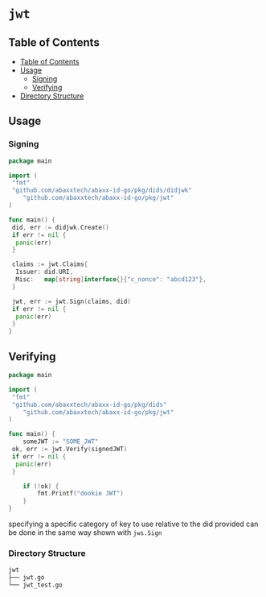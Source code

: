 # `jwt`

## Table of Contents
- [﻿Table of Contents](#table-of-contents) 
- [﻿Usage](#usage) 
    - [﻿Signing](#signing) 
    - [﻿Verifying](#verifying) 
- [﻿Directory Structure](#directory-structure) 
## Usage
### Signing
```go
package main

import (
 "fmt"
 "github.com/abaxxtech/abaxx-id-go/pkg/dids/didjwk"
    "github.com/abaxxtech/abaxx-id-go/pkg/jwt"
)

func main() { 
 did, err := didjwk.Create()
 if err != nil {
  panic(err)
 }

 claims := jwt.Claims{
  Issuer: did.URI,
  Misc:   map[string]interface{}{"c_nonce": "abcd123"},
 }

 jwt, err := jwt.Sign(claims, did)
 if err != nil {
  panic(err)
 }
}
```
## Verifying
```go
package main

import (
 "fmt"
 "github.com/abaxxtech/abaxx-id-go/pkg/dids"
    "github.com/abaxxtech/abaxx-id-go/pkg/jwt"
)

func main() {
    someJWT := "SOME_JWT"
 ok, err := jwt.Verify(signedJWT)
 if err != nil {
  panic(err)
 }

    if (!ok) {
        fmt.Printf("dookie JWT")
    }
}
```
specifying a specific category of key to use relative to the did provided can be done in the same way shown with `jws.Sign` 

### Directory Structure
```sh
jwt
├── jwt.go
└── jwt_test.go
```
